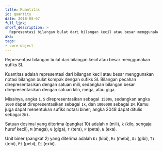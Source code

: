 ```yaml
---
title: Kuantitas
id: quantity
date: 2018-08-07
full_link:
short_description: >
  Representasi bilangan bulat dari bilangan kecil atau besar menggunakan sufiks SI.
aka: 
tags:
- core-object
---
```

Representasi bilangan bulat dari bilangan kecil atau besar menggunakan sufiks SI.

<!--more-->

Kuantitas adalah representasi dari bilangan kecil atau besar menggunakan notasi bilangan bulat kompak dengan sufiks SI. Bilangan pecahan direpresentasikan dengan satuan mili, sedangkan bilangan besar direpresentasikan dengan satuan kilo, mega, atau giga.

Misalnya, angka `1,5` direpresentasikan sebagai` 1500m`, sedangkan angka `1000` dapat direpresentasikan sebagai `1k`, dan `1000000` sebagai `1M`.  Kamu juga dapat menentukan sufiks notasi biner; angka 2048 dapat ditulis sebagai `2Ki`.

Satuan desimal yang diterima (pangkat 10) adalah `m` (mili), `k` (kilo, sengaja huruf kecil), `M` (mega), `G` (giga), `T` (tera), `P` (peta), `E` (exa).

Unit biner (pangkat 2) yang diterima adalah `Ki` (kibi), `Mi` (mebi), `Gi` (gibi), `Ti` (tebi), `Pi` (pebi), `Ei` (exbi).
